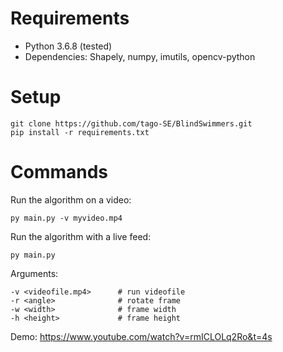 # Requirements
* Python 3.6.8 (tested)
* Dependencies: Shapely, numpy, imutils, opencv-python

# Setup
    
    git clone https://github.com/tago-SE/BlindSwimmers.git
    pip install -r requirements.txt

# Commands

Run the algorithm on a video:

    py main.py -v myvideo.mp4

Run the algorithm with a live feed:

    py main.py

Arguments:

    -v <videofile.mp4>      # run videofile
    -r <angle>              # rotate frame
    -w <width>              # frame width
    -h <height>             # frame height 

Demo:
https://www.youtube.com/watch?v=rmICLOLq2Ro&t=4s
